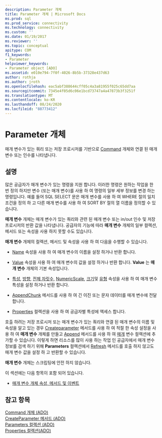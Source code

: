 ```yaml
---
description: Parameter 개체
title: Parameter 개체 | Microsoft Docs
ms.prod: sql
ms.prod_service: connectivity
ms.technology: connectivity
ms.custom: ''
ms.date: 01/19/2017
ms.reviewer: ''
ms.topic: conceptual
apitype: COM
f1_keywords:
- Parameter
helpviewer_keywords:
- Parameter object [ADO]
ms.assetid: e010e794-7f0f-4026-8b5b-37328e437d63
author: rothja
ms.author: jroth
ms.openlocfilehash: eac5abf388644cff05c4a3a81955f025c65dd7aa
ms.sourcegitcommit: 7345e4f05d6c06e1bcd73747a4a47873b3f3251f
ms.translationtype: MT
ms.contentlocale: ko-KR
ms.lasthandoff: 08/24/2020
ms.locfileid: "88773412"
---
```

# <a name="parameter-object"></a>Parameter 개체
매개 변수가 있는 쿼리 또는 저장 프로시저를 기반으로 [Command](./command-object-ado.md) 개체와 연결 된 매개 변수 또는 인수를 나타냅니다.  
  
## <a name="remarks"></a>설명  
 많은 공급자가 매개 변수가 있는 명령을 지원 합니다. 이러한 명령은 원하는 작업을 한 번 정의 하지만 변수 (또는 매개 변수)를 사용 하 여 명령의 일부 세부 정보를 변경 하는 명령입니다. 예를 들어 SQL SELECT 문은 매개 변수를 사용 하 여 WHERE 절의 일치 조건을 정의 하 고 다른 매개 변수를 사용 하 여 SORT BY 절의 열 이름을 정의할 수 있습니다.  
  
 **매개 변수** 개체는 매개 변수가 있는 쿼리와 관련 된 매개 변수 또는 in/out 인수 및 저장 프로시저의 반환 값을 나타냅니다. 공급자의 기능에 따라 **매개 변수** 개체의 일부 컬렉션, 메서드 또는 속성을 사용 하지 못할 수도 있습니다.  
  
 **매개 변수** 개체의 컬렉션, 메서드 및 속성을 사용 하 여 다음을 수행할 수 있습니다.  
  
-   [Name](./name-property-ado.md) 속성을 사용 하 여 매개 변수의 이름을 설정 하거나 반환 합니다.  
  
-   [Value](./value-property-ado.md) 속성을 사용 하 여 매개 변수의 값을 설정 하거나 반환 합니다. **Value** 는 **매개 변수** 개체의 기본 속성입니다.  
  
-   [특성](./attributes-property-ado.md), [방향](./direction-property.md), [전체 자릿수](./precision-property-ado.md), [NumericScale](./numericscale-property-ado.md), [크기](./size-property-ado-parameter.md)및 [유형](./type-property-ado.md) 속성을 사용 하 여 매개 변수 특성을 설정 하거나 반환 합니다.  
  
-   [AppendChunk](./appendchunk-method-ado.md) 메서드를 사용 하 여 긴 이진 또는 문자 데이터를 매개 변수에 전달 합니다.  
  
-   [Properties](./properties-collection-ado.md) 컬렉션을 사용 하 여 공급자별 특성에 액세스 합니다.  
  
 호출 하려는 저장 프로시저 또는 매개 변수가 있는 쿼리와 연결 된 매개 변수의 이름 및 속성을 알고 있는 경우 [Createparameter](./createparameter-method-ado.md) 메서드를 사용 하 여 적절 한 속성 설정을 사용 하 여 **매개 변수** 개체를 만들고 [Append](./append-method-ado.md) 메서드를 사용 하 여 [매개](./parameters-collection-ado.md) 변수 컬렉션에 추가할 수 있습니다. 이렇게 하면 리소스를 많이 사용 하는 작업 인 공급자에서 매개 변수 정보를 검색 하기 위해 **Parameters** 컬렉션에서 [Refresh](./refresh-method-ado.md) 메서드를 호출 하지 않고도 매개 변수 값을 설정 하 고 반환할 수 있습니다.  
  
 **매개 변수** 개체는 스크립팅에 안전 하지 않습니다.  
  
 이 섹션에는 다음 항목이 포함 되어 있습니다.  
  
-   [매개 변수 개체 속성, 메서드 및 이벤트](./parameter-object-properties-methods-and-events.md)  
  
## <a name="see-also"></a>참고 항목  
 [Command 개체 (ADO)](./command-object-ado.md)   
 [CreateParameter 메서드 (ADO)](./createparameter-method-ado.md)   
 [Parameters 컬렉션 (ADO)](./parameters-collection-ado.md)   
 [Properties 컬렉션(ADO)](./properties-collection-ado.md)